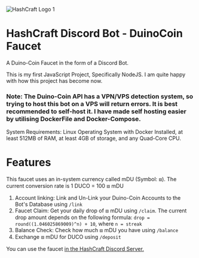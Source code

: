 ![HashCraft Logo 1](https://github.com/user-attachments/assets/d27945d5-63db-466b-adb3-2dd0ce976cbc)
# HashCraft Discord Bot - DuinoCoin Faucet
A Duino-Coin Faucet in the form of a Discord Bot.

This is my first JavaScript Project, Specifically NodeJS. I am quite happy with how this project has become now.
<br>
### Note: The Duino-Coin API has a VPN/VPS detection system, so trying to host this bot on a VPS will return errors. It is best recommended to self-host it. I have made self hosting easier by utilising DockerFile and Docker-Compose.
System Requirements: Linux Operating System with Docker Installed, at least 512MB of RAM, at least 4GB of storage, and any Quad-Core CPU.

# Features

This faucet uses an in-system currency called mDU (Symbol: ⧈). The current conversion rate is 1 DUCO = 100 ⧈ mDU
1. Account linking: Link and Un-Link your Duino-Coin Accounts to the Bot's Database using `/link`
2. Faucet Claim: Get your daily drop of ⧈ mDU using `/claim`. The current drop amount depends on the following formula: `drop = round((1.046025869009)^n) + 10`, where `n = streak`
3. Balance Check: Check how much ⧈ mDU you have using `/balance`
4. Exchange ⧈ mDU for DUCO using `/deposit`

You can use the faucet [in the HashCraft Discord Server.](https://discord.gg/vH8fxYZcr8)

